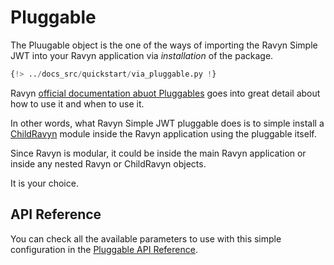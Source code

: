# Pluggable

The Pluugable object is the one of the ways of importing the Ravyn Simple JWT into your Ravyn
application via *installation* of the package.

```python
{!> ../docs_src/quickstart/via_pluggable.py !}
```

Ravyn [official documentation abuot Pluggables](https://ravyn.dev/pluggables/) goes into
great detail about how to use it and when to use it.

In other words, what Ravyn Simple JWT pluggable does is to simple install a [ChildRavyn](https://ravyn.dev/routing/router/#child-ravyn-application)
module inside the Ravyn application using the pluggable itself.

Since Ravyn is modular, it could be inside the main Ravyn application or inside any nested
Ravyn or ChildRavyn objects.

It is your choice.

## API Reference

You can check all the available parameters to use with this simple configuration in the
[Pluggable API Reference](./references/pluggable.md).
